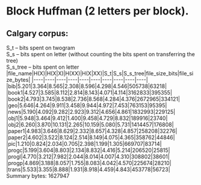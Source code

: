 
# Block Huffman (2 letters per block).

## Calgary corpus:

S\_t – bits spent on twogram\
S\_s – bits spent on letter (without counting the bits spent on transferring the tree)\
S\_s\_tree – bits spent on letter\
|file\_name|H(X)|H(X\|X)|H(XX)|H(X\|XX)|S\_t|S\_s|S\_s\_tree|file\_size\_bits|file\_size\_bytes|
|----|----|----|----|----|----|----|----|----|----|
|bib|5.201|3.364|8.565|2.308|8.596|4.298|4.546|505738|63218|
|book1|4.527|3.585|8.112|2.814|8.143|4.071|4.114|3162833|395355|
|book2|4.793|3.745|8.538|2.736|8.568|4.284|4.376|2672965|334121|
|geo|5.646|4.264|9.911|3.458|9.944|4.972|7.453|763153|95395|
|news|5.190|4.092|9.282|2.923|9.312|4.656|4.861|1832993|229125|
|obj1|5.948|3.464|9.412|1.400|9.458|4.729|8.832|189916|23740|
|obj2|6.260|3.870|10.131|2.265|10.159|5.080|5.731|1414457|176808|
|paper1|4.983|3.646|8.629|2.332|8.657|4.328|4.857|258208|32276|
|paper2|4.602|3.522|8.124|2.514|8.149|4.075|4.365|358762|44846|
|pic|1.210|0.824|2.034|0.705|2.398|1.199|1.305|669707|83714|
|progc|5.199|3.604|8.803|2.134|8.832|4.416|5.214|206520|25815|
|progl|4.770|3.212|7.982|2.044|8.014|4.007|4.310|308802|38601|
|progp|4.869|3.188|8.057|1.755|8.083|4.042|4.570|225674|28210|
|trans|5.533|3.355|8.888|1.931|8.918|4.459|4.843|453778|56723|\
Summary bytes: 1627947